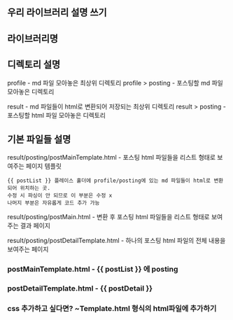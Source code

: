 ## 우리 라이브러리 설명 쓰기

## 라이브러리명

## 디렉토리 설명
profile - md 파일 모아놓은 최상위 디렉토리
profile > posting - 포스팅할 md 파일 모아놓은 디렉토리

result - md 파일들이 html로 변환되어 저장되는 최상위 디렉토리
result > posting - 포스팅할 html 파일 모아놓은 디렉토리

## 기본 파일들 설명
result/posting/postMainTemplate.html - 포스팅 html 파일들을 리스트 형태로 보여주는 페이지 템플릿

    {{ postList }} 플레이스 홀더에 profile/posting에 있는 md 파일들이 html로 변환되어 위치하는 곳.
    수정 시 파싱이 안 되므로 이 부분은 수정 x
    나머지 부분은 자유롭게 코드 추가 가능


result/posting/postMain.html - 변환 후 포스팅 html 파일들을 리스트 형태로 보여주는 결과 페이지

result/posting/postDetailTemplate.html - 하나의 포스팅 html 파일의 전체 내용을 보여주는 페이지


### postMainTemplate.html - {{ postList }} 에 posting
### postDetailTemplate.html - {{ postDetail }}

### css 추가하고 싶다면? ~Template.html 형식의 html파일에 추가하기